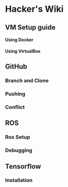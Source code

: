 # Hacker's Wiki


## VM Setup guide
#### Using Docker

#### Using VirtualBox

## GitHub

### Branch and Clone 

### Pushing

### Conflict

## ROS

### Ros Setup

### Debugging

## Tensorflow

### Installation

